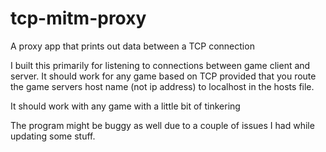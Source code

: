 # tcp-mitm-proxy
A proxy app that prints out data between a TCP connection

I built this primarily for listening to connections between game client and server. It should work for any game based on TCP provided that you route the game servers host name (not ip address) to localhost in the hosts file.

It should work with any game with a little bit of tinkering

The program might be buggy as well due to a couple of issues I had while updating some stuff.

